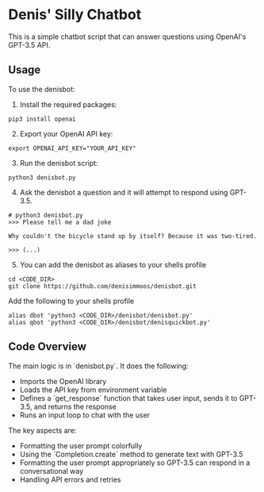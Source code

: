 # Denis' Silly Chatbot

This is a simple chatbot script that can answer questions using OpenAI's GPT-3.5 API.

## Usage

To use the denisbot:

1. Install the required packages: 

```
pip3 install openai
```

2. Export your OpenAI API key:

```
export OPENAI_API_KEY="YOUR_API_KEY" 
```

3. Run the denisbot script:

```
python3 denisbot.py
```

4. Ask the denisbot a question and it will attempt to respond using GPT-3.5.

```
# python3 denisbot.py
>>> Please tell me a dad joke

Why couldn't the bicycle stand up by itself? Because it was two-tired. 

>>> (...)
```

5. You can add the denisbot as aliases to your shells profile

```
cd <CODE_DIR>
git clone https://github.com/denisimmoos/denisbot.git
```

Add the following to your shells profile

```
alias dbot 'python3 <CODE_DIR>/denisbot/denisbot.py'
alias qbot 'python3 <CODE_DIR>/denisbot/denisquickbot.py'
```

## Code Overview

The main logic is in \`denisbot.py\`. It does the following:

- Imports the OpenAI library
- Loads the API key from environment variable  
- Defines a \`get_response\` function that takes user input, sends it to GPT-3.5, and returns the response
- Runs an input loop to chat with the user

The key aspects are:

- Formatting the user prompt colorfully 
- Using the \`Completion.create\` method to generate text with GPT-3.5  
- Formatting the user prompt appropriately so GPT-3.5 can respond in a conversational way
- Handling API errors and retries

